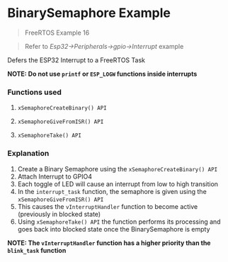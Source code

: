 # BinarySemaphore Example

> FreeRTOS Example 16

> Refer to *Esp32->Peripherals->gpio->Interrupt* example

Defers the ESP32 Interrupt to a FreeRTOS Task

**NOTE: Do not use `printf` or `ESP_LOGW` functions inside interrupts**

### Functions used

1. `xSemaphoreCreateBinary() API`

2. `xSemaphoreGiveFromISR() API`

3. `xSemaphoreTake() API`

### Explanation

1. Create a Binary Semaphore using the `xSemaphoreCreateBinary() API`
2. Attach Interrupt to GPIO4
3. Each toggle of LED will cause an interrupt from low to high transition
4. In the `interrupt_task` function, the semaphore is given using the `xSemaphoreGiveFromISR() API`
4. This causes the `vInterruptHandler` function to become active (previously in blocked state)
5. Using `xSemaphoreTake() API` the function performs its processing and goes back into blocked state once the BinarySemaphore is empty

**NOTE: The `vInterruptHandler` function has a higher priority than the `blink_task` function**
